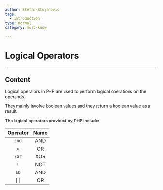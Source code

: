 ```yaml
---
author: Stefan-Stojanovic
tags:
  - introduction
type: normal
category: must-know

---
```


# Logical Operators

---

## Content

Logical operators in PHP are used to perform logical operations on the operands.

They mainly involve boolean values and they return a boolean value as a result.

The logical operators provided by PHP include:

| Operator | Name |
|:--------:|:----:|
|    `and`   |  AND |
|    `or`    |  OR  |
|    `xor`   |  XOR |
|     `!`    |  NOT |
|    `&&`    |  AND |
|    `⎮⎮`    |  OR  |

